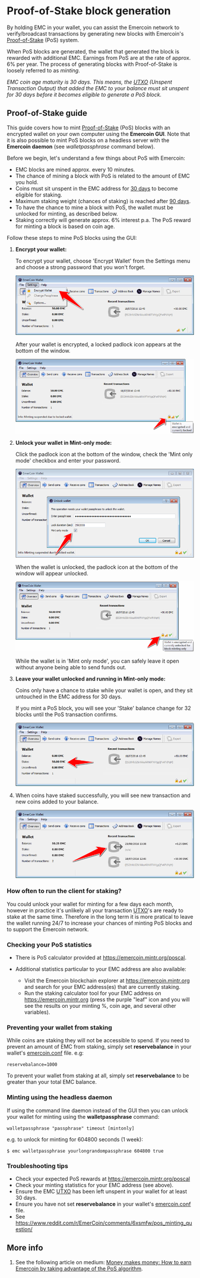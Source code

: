 # Proof-of-Stake block generation

By holding EMC in your wallet, you can assist the Emercoin network to
verify/broadcast transactions by generating new blocks with Emercoin's
[Proof-of-Stake](http://en.wikipedia.org/wiki/Proof-of-stake) (PoS)
system.

When PoS blocks are generated, the wallet that generated the block is
rewarded with additional EMC. Earnings from PoS are at the rate of
approx. 6% per year. The process of generating blocks with Proof-of-Stake is loosely referred to as *minting*.

*EMC coin age maturity is 30 days. This means, the
[UTXO](https://bitcoin.org/en/glossary/unspent-transaction-output) (Unspent Transaction Output) that
added the EMC to your balance must sit unspent for 30 days before it
becomes eligible to generate a PoS block.*

Proof-of-Stake guide
--------------------
This guide covers how to mint
[Proof-of-Stake](http://en.wikipedia.org/wiki/Proof-of-stake) (PoS)
blocks with an encrypted wallet on your own computer using the <b>Emercoin
GUI</b>. Note that it is also possible to mint
PoS blocks on a headless server with the <b>Emercoin
daemon</b> (see *walletpassphrase* command
below).

Before we begin, let's understand a few things about PoS with Emercoin:

-   EMC blocks are mined approx. every 10 minutes.
-   The chance of mining a block with PoS is related to the amount of
    EMC you hold.
-   Coins must sit unspent in the EMC address for <u>30 days</u> to
    become eligible for staking.
-   Maximum staking weight (chances of staking) is reached after <u>90
    days</u>.
-   To have the chance to mine a block with PoS, the wallet must be
    unlocked for minting, as described below.
-   Staking correctly will generate approx. 6% interest p.a. The PoS
    reward for minting a block is based on coin age.

Follow these steps to mine PoS blocks using the GUI:

1. **Encrypt your wallet:**

    To encrypt your wallet, choose 'Encrypt Wallet' from the Settings menu
and choose a strong password that you won't forget.

    ![](Pos1.png "fig:Pos1.png")

    After your wallet is encrypted, a locked padlock icon appears at the
bottom of the window.

    ![](Pos2.png "fig:Pos2.png")

2. **Unlock your wallet in Mint-only mode:**

    Click the padlock icon at the bottom of the window, check the 'Mint only
mode' checkbox and enter your password.

    ![](Pos3.png "fig:Pos3.png")

    When the wallet is unlocked, the padlock icon at the bottom of the
window will appear unlocked.

    ![](Pos4.png "fig:Pos4.png")

    While the wallet is in 'Mint only mode', you can safely leave it open
without anyone being able to send funds out.

3. **Leave your wallet unlocked and running in Mint-only mode:**

    Coins only have a chance to stake while your wallet is open, and they
sit untouched in the EMC address for 30 days.

    If you mint a PoS block, you will see your 'Stake' balance change for 32
blocks until the PoS transaction confirms.

    ![](Pos5.png "fig:Pos5.png")

4. When coins have staked successfully, you will see new transaction and
new coins added to your balance.

    ![](Pos6.png "fig:Pos6.png")

### How often to run the client for staking?

You could unlock your wallet for minting for a few days each month,
however in practice it's unlikely all your transaction
[UTXO](https://bitcoin.org/en/glossary/unspent-transaction-output)'s are
ready to stake at the same time. Therefore in the long term it is more
pratical to leave the wallet running 24/7 to increase your chances of
minting PoS blocks and to support the Emercoin network.

### Checking your PoS statistics

-   There is PoS calculator provided at
    <https://emercoin.mintr.org/poscal>.

-   Additional statistics particular to your EMC address are also
    available:

    -   Visit the Emercoin blockchain explorer at
        <https://emercoin.mintr.org> and search for your EMC address(es)
        that are currently staking.
    -   Run the staking calculator tool for your EMC address on <https://emercoin.mintr.org> (press the purple "leaf" icon and you will
        see the results on your minting %, coin age, and several other variables).

### Preventing your wallet from staking

While coins are staking they will not be accessible to spend. If you
need to prevent an amount of EMC from staking, simply set
**reservebalance** in your wallet's
[emercoin.conf](../Running_Emercoin/emercoin.conf) file. e.g:

    reservebalance=1000

To prevent your wallet from staking at all, simply set
**reservebalance** to be greater than your total EMC balance.

### Minting using the headless daemon

If using the command line daemon instead of the GUI then you can unlock
your wallet for minting using the
**walletpassphrase** command:

    walletpassphrase "passphrase" timeout [mintonly]

e.g. to unlock for minting for 604800 seconds (1 week):

    $ emc walletpassphrase yourlongrandompassphrase 604800 true

### Troubleshooting tips

-   Check your expected PoS rewards at
    <https://emercoin.mintr.org/poscal>
-   Check your minting statistics for your EMC address (see above).
-   Ensure the EMC
    [UTXO](https://bitcoin.org/en/glossary/unspent-transaction-output)
    has been left unspent in your wallet for at least 30 days.
-   Ensure you have not set **reservebalance** in your wallet's
    [emercoin.conf](../Running_Emercoin/emercoin.conf) file.
-   See
    <https://www.reddit.com/r/EmerCoin/comments/6xsmfw/pos_minting_question/>

More info
---------

1.  See the following article on medium: [Money makes money: How to earn
    Emercoin by taking advantage of the PoS
    algorithm](https://medium.com/@emer.tech/money-makes-money-e23087c6dc7d?source=rss-d2f48d13ac49------2).

